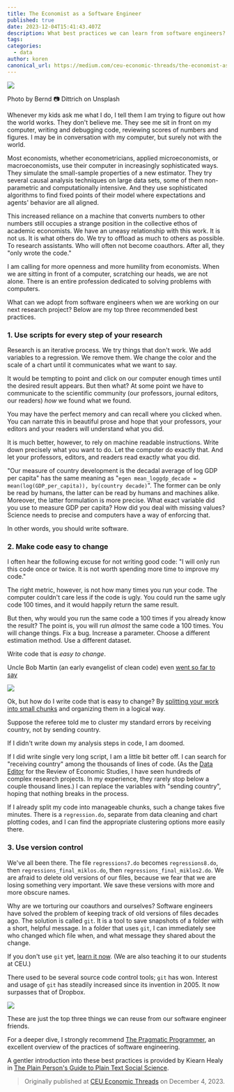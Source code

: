```yaml
---
title: The Economist as a Software Engineer
published: true
date: 2023-12-04T15:41:43.407Z
description: What best practices we can learn from software engineers?
tags:
categories:
  - data
author: koren
canonical_url: https://medium.com/ceu-economic-threads/the-economist-as-a-software-engineer-a1acb1b5ad97
---
```


![](https://miro.medium.com/v2/resize:fit:1400/format:webp/0*BLKWg5zgH2-vp9rD)

Photo by Bernd 📷 Dittrich on Unsplash

Whenever my kids ask me what I do, I tell them I am trying to figure out how the world works. They don't believe me. They see me sit in front on my computer, writing and debugging code, reviewing scores of numbers and figures. I may be in conversation with my computer, but surely not with the world.

Most economists, whether econometricians, applied microeconomists, or macroeconomists, use their computer in increasingly sophisticated ways. They simulate the small-sample properties of a new estimator. They try several causal analysis techniques on large data sets, some of them non-parametric and computationally intensive. And they use sophisticated algorithms to find fixed points of their model where expectations and agents' behavior are all aligned.

This increased reliance on a machine that converts numbers to other numbers still occupies a  strange position in the collective ethos of academic economists. We have an uneasy relationship with this work. It is not us. It is what others do. We try to offload as much to others as possible. To research assistants. Who will often not become coauthors. After all, they "only wrote the code."  

I am calling for more openness and more humility from economists. When we are sitting in front of a computer, scratching our heads, we are not alone. There is an entire profession dedicated to solving problems with computers.

What can we adopt from software engineers when we are working on our next research project? Below are my top three recommended best practices. 

### 1. Use scripts for every step of your research
Research is an iterative process. We try things that don't work. We add variables to a regression. We remove them. We change the color and the scale of a chart until it communicates what we want to say.

It would be tempting to point and click on our computer enough times until the desired result appears. But then what? At some point we have to communicate to the scientific community (our professors, journal editors, our readers) *how* we found what we found. 

You may have the perfect memory and can recall where you clicked when. You can narrate this in beautiful prose and hope that your professors, your editors and your readers will understand what you did.

It is much better, however, to rely on machine readable instructions. Write down precisely what you want to do. Let the computer do exactly that. And let your professors, editors, and readers read exactly what you did. 

"Our measure of country development is the decadal average of log GDP per capita" has the same meaning as "`egen mean_loggdp_decade = mean(log(GDP_per_capita)), by(country decade)`". The former can be only be read by humans, the latter can be read by humans and machines alike. Moreover, the latter formulation is more precise. What exact variable did you use to measure GDP per capita? How did you deal with missing values? Science needs to precise and computers have a way of enforcing that.

In other words, you should write software.

### 2. Make code easy to change
I often hear the following excuse for not writing good code: "I will only run this code once or twice. It is not worth spending more time to improve my code." 

The right metric, however, is not how many times you run your code. The computer couldn't care less if the code is ugly. You could run the same ugly code 100 times, and it would happily return the same result. 

But then, why would you run the same code a 100 times if you already know the result? The point is, you will run *almost* the same code a 100 times. You will change things. Fix a bug. Increase a parameter. Choose a different estimation method. Use a different dataset. 

Write code that is *easy to change*. 

Uncle Bob Martin (an early evangelist of clean code) even [went so far to say](https://twitter.com/unclebobmartin/status/1192392951294500864) 

![](https://miro.medium.com/v2/resize:fit:1400/format:webp/1*W2JIlkg1JHHwUVo6Xb1hLg.png)

Ok, but how do I write code that is easy to change? By [splitting your work into small chunks](https://dev.to/korenmiklos/the-tupperware-approach-to-coding-1g74) and organizing them in a logical way.

Suppose the referee told me to cluster my standard errors by receiving country, not by sending country. 

If I didn't write down my analysis steps in code, I am doomed. 

If I did write single very long script, I am a little bit better off. I can search for "receiving country" among the thousands of lines of code. (As the [Data Editor](https://restud.dataeditor.group) for the Review of Economic Studies, I have seen hundreds of complex research projects. In my experience, they rarely stop below a couple thousand lines.) I can replace the variables with "sending country", hoping that nothing breaks in the process.

If I already split my code into manageable chunks, such a change takes five minutes. There is a `regression.do`, separate from data cleaning and chart plotting codes, and I can find the appropriate clustering options more easily there.

### 3. Use version control
We've all been there. The file `regressions7.do` becomes `regressions8.do`, then `regressions_final_miklos.do`, then `regressions_final_miklos2.do`. We are afraid to delete old versions of our files, because we fear that we are losing something very important. We save these versions with more and more obscure names.

Why are we torturing our coauthors and ourselves? Software engineers have solved the problem of keeping track of old versions of files decades ago. The solution is called `git`. It is a tool to save snapshots of a folder with a short, helpful message. In a folder that uses `git`, I can immediately see who changed which file when, and what message they shared about the change.

If you don't use `git` yet, [learn it now](https://swcarpentry.github.io/git-novice/). (We are also teaching it to our students at CEU.)

There used to be several source code control tools; `git` has won. Interest and usage of `git` has steadily increased since its invention in 2005. It now surpasses that of Dropbox.  

![](https://miro.medium.com/v2/resize:fit:1400/format:webp/1*ZMYL5Ikgc9RO9EkCKp1_5w.png)

These are just the top three things we can reuse from our software engineer friends. 

For a deeper dive, I strongly recommend [The Pragmatic Programmer](https://pragprog.com/titles/tpp20/the-pragmatic-programmer-20th-anniversary-edition/), an excellent overview of the practices of software engineering.

A gentler introduction into these best practices is provided by Kiearn Healy in [The Plain Person's Guide to Plain Text Social Science](https://plain-text.co/). 

> Originally published at [CEU Economic Threads](https://medium.com/ceu-economic-threads/the-economist-as-a-software-engineer-a1acb1b5ad97) on December 4, 2023.
